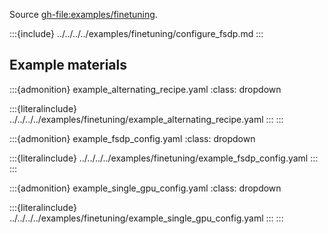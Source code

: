 Source <gh-file:examples/finetuning>.

:::{include} ../../../../examples/finetuning/configure_fsdp.md
:::

## Example materials

:::{admonition} example_alternating_recipe.yaml
:class: dropdown

:::{literalinclude} ../../../../examples/finetuning/example_alternating_recipe.yaml
:::
:::

:::{admonition} example_fsdp_config.yaml
:class: dropdown

:::{literalinclude} ../../../../examples/finetuning/example_fsdp_config.yaml
:::
:::

:::{admonition} example_single_gpu_config.yaml
:class: dropdown

:::{literalinclude} ../../../../examples/finetuning/example_single_gpu_config.yaml
:::
:::

